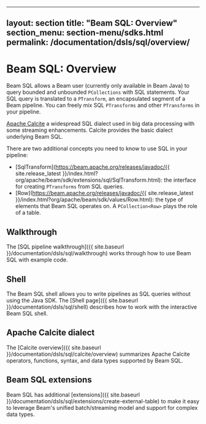 
---
layout: section
title: "Beam SQL: Overview"
section_menu: section-menu/sdks.html
permalink: /documentation/dsls/sql/overview/
---
<!--
Licensed under the Apache License, Version 2.0 (the "License");
you may not use this file except in compliance with the License.
You may obtain a copy of the License at

http://www.apache.org/licenses/LICENSE-2.0

Unless required by applicable law or agreed to in writing, software
distributed under the License is distributed on an "AS IS" BASIS,
WITHOUT WARRANTIES OR CONDITIONS OF ANY KIND, either express or implied.
See the License for the specific language governing permissions and
limitations under the License.
-->

# Beam SQL: Overview

Beam SQL allows a Beam user (currently only available in Beam Java) to query
bounded and unbounded `PCollections` with SQL statements. Your SQL query
is translated to a `PTransform`, an encapsulated segment of a Beam pipeline.
You can freely mix SQL `PTransforms` and other `PTransforms` in your pipeline.

[Apache Calcite](http://calcite.apache.org) a widespread SQL dialect used in
big data processing with some streaming enhancements. Calcite provides the
basic dialect underlying Beam SQL.

There are two additional concepts you need to know to use SQL in your pipeline:

 - [SqlTransform](https://beam.apache.org/releases/javadoc/{{ site.release_latest }}/index.html?org/apache/beam/sdk/extensions/sql/SqlTransform.html): the interface for creating `PTransforms` from SQL queries.
 - [Row](https://beam.apache.org/releases/javadoc/{{ site.release_latest }}/index.html?org/apache/beam/sdk/values/Row.html):
   the type of elements that Beam SQL operates on. A `PCollection<Row>` plays the role of a table.

## Walkthrough
The [SQL pipeline walkthrough]({{ site.baseurl
}}/documentation/dsls/sql/walkthrough) works through how to use Beam SQL with example code.

## Shell
The Beam SQL shell allows you to write pipelines as SQL queries without using the Java SDK. 
The [Shell page]({{ site.baseurl
}}/documentation/dsls/sql/shell) describes how to work with the interactive Beam SQL shell. 

## Apache Calcite dialect 
The [Calcite overview]({{ site.baseurl
}}/documentation/dsls/sql/calcite/overview) summarizes Apache Calcite operators,
functions, syntax, and data types supported by Beam SQL.

## Beam SQL extensions
Beam SQL has additional [extensions]({{ site.baseurl
}}/documentation/dsls/sql/extensions/create-external-table) to
make it easy to leverage Beam's unified batch/streaming model and support
for complex data types.
